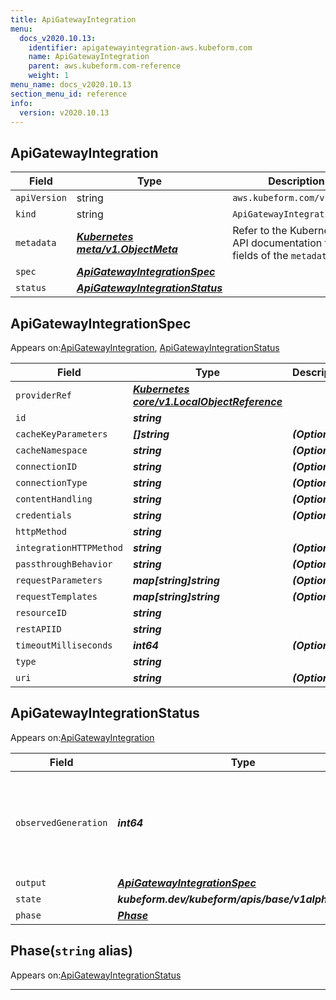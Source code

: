 ```yaml
---
title: ApiGatewayIntegration
menu:
  docs_v2020.10.13:
    identifier: apigatewayintegration-aws.kubeform.com
    name: ApiGatewayIntegration
    parent: aws.kubeform.com-reference
    weight: 1
menu_name: docs_v2020.10.13
section_menu_id: reference
info:
  version: v2020.10.13
---
```


## ApiGatewayIntegration
| Field | Type | Description |
| ------ | ----- | ----------- |
| `apiVersion` | string | `aws.kubeform.com/v1alpha1` |
|    `kind` | string | `ApiGatewayIntegration` |
| `metadata` | ***[Kubernetes meta/v1.ObjectMeta](https://kubernetes.io/docs/reference/generated/kubernetes-api/v1.13/#objectmeta-v1-meta)***|Refer to the Kubernetes API documentation for the fields of the `metadata` field.|
| `spec` | ***[ApiGatewayIntegrationSpec](#apigatewayintegrationspec)***||
| `status` | ***[ApiGatewayIntegrationStatus](#apigatewayintegrationstatus)***||
## ApiGatewayIntegrationSpec

Appears on:[ApiGatewayIntegration](#apigatewayintegration), [ApiGatewayIntegrationStatus](#apigatewayintegrationstatus)

| Field | Type | Description |
| ------ | ----- | ----------- |
| `providerRef` | ***[Kubernetes core/v1.LocalObjectReference](https://kubernetes.io/docs/reference/generated/kubernetes-api/v1.13/#localobjectreference-v1-core)***||
| `id` | ***string***||
| `cacheKeyParameters` | ***[]string***| ***(Optional)*** |
| `cacheNamespace` | ***string***| ***(Optional)*** |
| `connectionID` | ***string***| ***(Optional)*** |
| `connectionType` | ***string***| ***(Optional)*** |
| `contentHandling` | ***string***| ***(Optional)*** |
| `credentials` | ***string***| ***(Optional)*** |
| `httpMethod` | ***string***||
| `integrationHTTPMethod` | ***string***| ***(Optional)*** |
| `passthroughBehavior` | ***string***| ***(Optional)*** |
| `requestParameters` | ***map[string]string***| ***(Optional)*** |
| `requestTemplates` | ***map[string]string***| ***(Optional)*** |
| `resourceID` | ***string***||
| `restAPIID` | ***string***||
| `timeoutMilliseconds` | ***int64***| ***(Optional)*** |
| `type` | ***string***||
| `uri` | ***string***| ***(Optional)*** |
## ApiGatewayIntegrationStatus

Appears on:[ApiGatewayIntegration](#apigatewayintegration)

| Field | Type | Description |
| ------ | ----- | ----------- |
| `observedGeneration` | ***int64***| ***(Optional)*** Resource generation, which is updated on mutation by the API Server.|
| `output` | ***[ApiGatewayIntegrationSpec](#apigatewayintegrationspec)***| ***(Optional)*** |
| `state` | ***kubeform.dev/kubeform/apis/base/v1alpha1.State***| ***(Optional)*** |
| `phase` | ***[Phase](#phase)***| ***(Optional)*** |
## Phase(`string` alias)

Appears on:[ApiGatewayIntegrationStatus](#apigatewayintegrationstatus)

---
